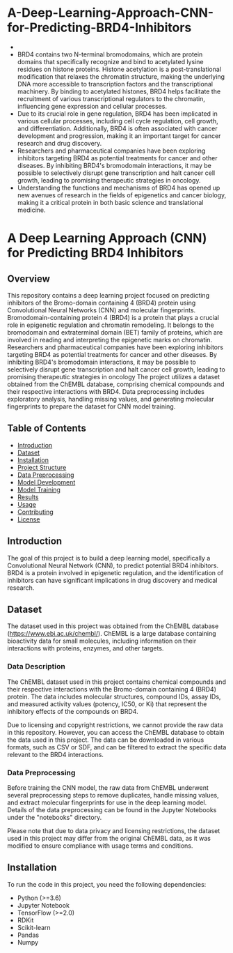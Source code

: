 # A-Deep-Learning-Approach-CNN-for-Predicting-BRD4-Inhibitors
- 
- BRD4 contains two N-terminal bromodomains, which are protein domains that specifically recognize and bind to acetylated lysine residues on histone proteins. Histone acetylation is a post-translational modification that relaxes the chromatin structure, making the underlying DNA more accessible to transcription factors and the transcriptional machinery. By binding to acetylated histones, BRD4 helps facilitate the recruitment of various transcriptional regulators to the chromatin, influencing gene expression and cellular processes.
- Due to its crucial role in gene regulation, BRD4 has been implicated in various cellular processes, including cell cycle regulation, cell growth, and differentiation. Additionally, BRD4 is often associated with cancer development and progression, making it an important target for cancer research and drug discovery.
- Researchers and pharmaceutical companies have been exploring inhibitors targeting BRD4 as potential treatments for cancer and other diseases. By inhibiting BRD4's bromodomain interactions, it may be possible to selectively disrupt gene transcription and halt cancer cell growth, leading to promising therapeutic strategies in oncology.
- Understanding the functions and mechanisms of BRD4 has opened up new avenues of research in the fields of epigenetics and cancer biology, making it a critical protein in both basic science and translational medicine.
# A Deep Learning Approach (CNN) for Predicting BRD4 Inhibitors


## Overview

This repository contains a deep learning project focused on predicting inhibitors of the Bromo-domain containing 4 (BRD4) protein using Convolutional Neural Networks (CNN) and molecular fingerprints. Bromodomain-containing protein 4 (BRD4) is a protein that plays a crucial role in epigenetic regulation and chromatin remodeling. It belongs to the bromodomain and extraterminal domain (BET) family of proteins, which are involved in reading and interpreting the epigenetic marks on chromatin. Researchers and pharmaceutical companies have been exploring inhibitors targeting BRD4 as potential treatments for cancer and other diseases. By inhibiting BRD4's bromodomain interactions, it may be possible to selectively disrupt gene transcription and halt cancer cell growth, leading to promising therapeutic strategies in oncology
The project utilizes a dataset obtained from the ChEMBL database, comprising chemical compounds and their respective interactions with BRD4. Data preprocessing includes exploratory analysis, handling missing values, and generating molecular fingerprints to prepare the dataset for CNN model training.

## Table of Contents

- [Introduction](#introduction)
- [Dataset](#dataset)
- [Installation](#installation)
- [Project Structure](#project-structure)
- [Data Preprocessing](#data-preprocessing)
- [Model Development](#model-development)
- [Model Training](#model-training)
- [Results](#results)
- [Usage](#usage)
- [Contributing](#contributing)
- [License](#license)

## Introduction

The goal of this project is to build a deep learning model, specifically a Convolutional Neural Network (CNN), to predict potential BRD4 inhibitors. BRD4 is a protein involved in epigenetic regulation, and the identification of inhibitors can have significant implications in drug discovery and medical research.

## Dataset

The dataset used in this project was obtained from the ChEMBL database (https://www.ebi.ac.uk/chembl/). ChEMBL is a large database containing bioactivity data for small molecules, including information on their interactions with proteins, enzymes, and other targets.

### Data Description

The ChEMBL dataset used in this project contains chemical compounds and their respective interactions with the Bromo-domain containing 4 (BRD4) protein. The data includes molecular structures, compound IDs, assay IDs, and measured activity values (potency, IC50, or Ki) that represent the inhibitory effects of the compounds on BRD4.

Due to licensing and copyright restrictions, we cannot provide the raw data in this repository. However, you can access the ChEMBL database to obtain the data used in this project. The data can be downloaded in various formats, such as CSV or SDF, and can be filtered to extract the specific data relevant to the BRD4 interactions.

### Data Preprocessing

Before training the CNN model, the raw data from ChEMBL underwent several preprocessing steps to remove duplicates, handle missing values, and extract molecular fingerprints for use in the deep learning model. Details of the data preprocessing can be found in the Jupyter Notebooks under the "notebooks" directory.

Please note that due to data privacy and licensing restrictions, the dataset used in this project may differ from the original ChEMBL data, as it was modified to ensure compliance with usage terms and conditions.

## Installation

To run the code in this project, you need the following dependencies:

- Python (>=3.6)
- Jupyter Notebook
- TensorFlow (>=2.0)
- RDKit
- Scikit-learn
- Pandas
- Numpy

